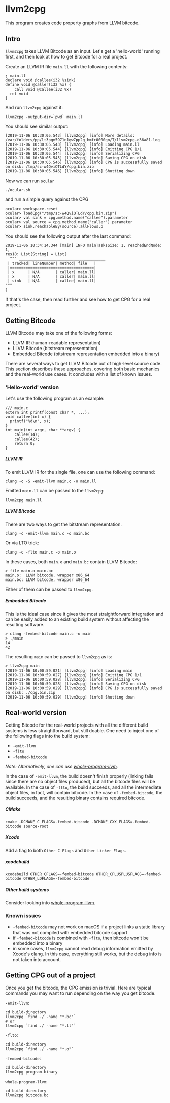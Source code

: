 # llvm2cpg

This program creates code property graphs from LLVM bitcode.

## Intro

`llvm2cpg` takes LLVM Bitcode as an input.
Let's get a 'hello-world' running first, and then look at how to get Bitcode for a real project.

Create an LLVM IR file `main.ll` with the following contents:

```
; main.ll
declare void @callee(i32 %sink)
define void @caller(i32 %x) {
    call void @callee(i32 %x)
  ret void
}
```

And run `llvm2cpg` against it:

```
llvm2cpg -output-dir=`pwd` main.ll
```

You should see similar output:

```
[2019-11-06 10:30:05.543] [llvm2cpg] [info] More details: /var/folders/pp/lt3pgm5971n1qw7pp2g_bmfr0000gn/T/llvm2cpg-d36a81.log
[2019-11-06 10:30:05.543] [llvm2cpg] [info] Loading main.ll
[2019-11-06 10:30:05.544] [llvm2cpg] [info] Emitting CPG 1/1
[2019-11-06 10:30:05.544] [llvm2cpg] [info] Serializing CPG
[2019-11-06 10:30:05.545] [llvm2cpg] [info] Saving CPG on disk
[2019-11-06 10:30:05.546] [llvm2cpg] [info] CPG is successfully saved on disk: /tmp/sc-w4QviQTLdY/cpg.bin.zip
[2019-11-06 10:30:05.546] [llvm2cpg] [info] Shutting down
```

Now we can run `ocular`

```
./ocular.sh
```

and run a simple query against the CPG

```
ocular> workspace.reset
ocular> loadCpg("/tmp/sc-w4QviQTLdY/cpg.bin.zip")
ocular> val sink = cpg.method.name("callee").parameter
ocular> val source = cpg.method.name("caller").parameter
ocular> sink.reachableBy(source).allFlows.p
```

You should see the following output after the last command:

```
2019-11-06 10:34:14.344 [main] INFO mainTasksSize: 1, reachedEndNode: 1,
res18: List[String] = List(
  """ ______________________________________
 | tracked| lineNumber| method| file   |
 |=====================================|
 | x      | N/A       | caller| main.ll|
 | x      | N/A       | caller| main.ll|
 | sink   | N/A       | callee| main.ll|
"""
)
```

If that's the case, then read further and see how to get CPG for a real project.

## Getting Bitcode

LLVM Bitcode may take one of the following forms:

 - LLVM IR (human-readable representation)
 - LLVM Bitcode (bitstream representation)
 - Embedded Bitcode (bitstream representation embedded into a binary)

There are several ways to get LLVM Bitcode out of high-level source code.
This section describes these approaches, covering both basic mechanics and the real-world use cases.
It concludes with a list of known issues.

### 'Hello-world' version

Let's use the following program as an example:

```
/// main.c
extern int printf(const char *, ...);
void callee(int x) {
  printf("%d\n", x);
}
int main(int argc, char **argv) {
    callee(14);
    callee(42);
    return 0;
}
```

##### LLVM IR

To emit LLVM IR for the single file, one can use the following command:

```
clang -c -S -emit-llvm main.c -o main.ll
```

Emitted `main.ll` can be passed to the `llvm2cpg`:

```
llvm2cpg main.ll
```

##### LLVM Bitcode

There are two ways to get the bitstream representation.

```
clang -c -emit-llvm main.c -o main.bc
```

Or via LTO trick:

```
clang -c -flto main.c -o main.o
```

In these cases, both `main.o` and `main.bc` contain LLVM Bitcode:

```
> file main.o main.bc
main.o:  LLVM bitcode, wrapper x86_64
main.bc: LLVM bitcode, wrapper x86_64
```

Either of them can be passed to `llvm2cpg`.

##### Embedded Bitcode

This is the ideal case since it gives the most straightforward integration and can be easily added to an existing build system without affecting the resulting software.

```
> clang -fembed-bitcode main.c -o main
> ./main
14
42
```

The resulting `main` can be passed to `llvm2cpg` as is:

```
> llvm2cpg main
[2019-11-06 10:00:59.021] [llvm2cpg] [info] Loading main
[2019-11-06 10:00:59.027] [llvm2cpg] [info] Emitting CPG 1/1
[2019-11-06 10:00:59.028] [llvm2cpg] [info] Serializing CPG
[2019-11-06 10:00:59.028] [llvm2cpg] [info] Saving CPG on disk
[2019-11-06 10:00:59.029] [llvm2cpg] [info] CPG is successfully saved on disk: ./cpg.bin.zip
[2019-11-06 10:00:59.029] [llvm2cpg] [info] Shutting down
```

## Real-world version

Getting Bitcode for the real-world projects with all the different build systems is less straightforward, but still doable. One need to inject one of the following flags into the build system:

 - `-emit-llvm`
 - `-flto`
 - `-fembed-bitcode`

_Note: Alternatively, one can use [whole-program-llvm](https://github.com/travitch/whole-program-llvm)._

In the case of `-emit-llvm`, the build doesn't finish properly (linking fails since there are no object files produced), but all the bitcode files will be available.
In the case of `-flto`, the build succeeds, and all the intermediate object files, in fact, will contain bitcode.
In the case of `-fembed-bitcode`, the build succeeds, and the resulting binary contains required bitcode.

##### CMake

```
cmake -DCMAKE_C_FLAGS=-fembed-bitcode -DCMAKE_CXX_FLAGS=-fembed-bitcode source-root
```

##### Xcode

Add a flag to both `Other C Flags` and `Other Linker Flags`.

##### xcodebuild

```
xcodebuild OTHER_CFLAGS=-fembed-bitcode OTHER_CPLUSPLUSFLAGS=-fembed-bitcode OTHER_LDFLAGS=-fembed-bitcode
```

##### Other build systems

Consider looking into [whole-program-llvm](https://github.com/travitch/whole-program-llvm).


### Known issues

- `-fembed-bitcode` may not work on macOS if a project links a static library that was not compiled with embedded bitcode support
- if `-fembed-bitcode` is combined with `-flto`, then bitcode won't be embedded into a binary
- in some cases, `llvm2cpg` cannot read debug information emitted by Xcode's clang. In this case, everything still works, but the debug info is not taken into account.

## Getting CPG out of a project

Once you get the bitcode, the CPG emission is trivial. Here are typical commands you may want to run depending on the way you get bitcode.

`-emit-llvm`:
```
cd build-directory
llvm2cpg `find ./ -name "*.bc"`
# or
llvm2cpg `find ./ -name "*.ll"`
```

`-flto`:
```
cd build-directory
llvm2cpg `find ./ -name "*.o"`
```

`-fembed-bitcode`:
```
cd build-directory
llvm2cpg program-binary
```

`whole-program-llvm`:
```
cd build-directory
llvm2cpg bitcode.bc
```
